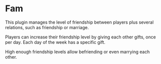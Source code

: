 # Fam

This plugin manages the level of friendship between players plus
several relations, such as friendship or marriage.

Players can increase their friendship level by giving each other
gifts, once per day. Each day of the week has a specific gift.

High enough friendship levels allow befriending or even marrying each
other.
